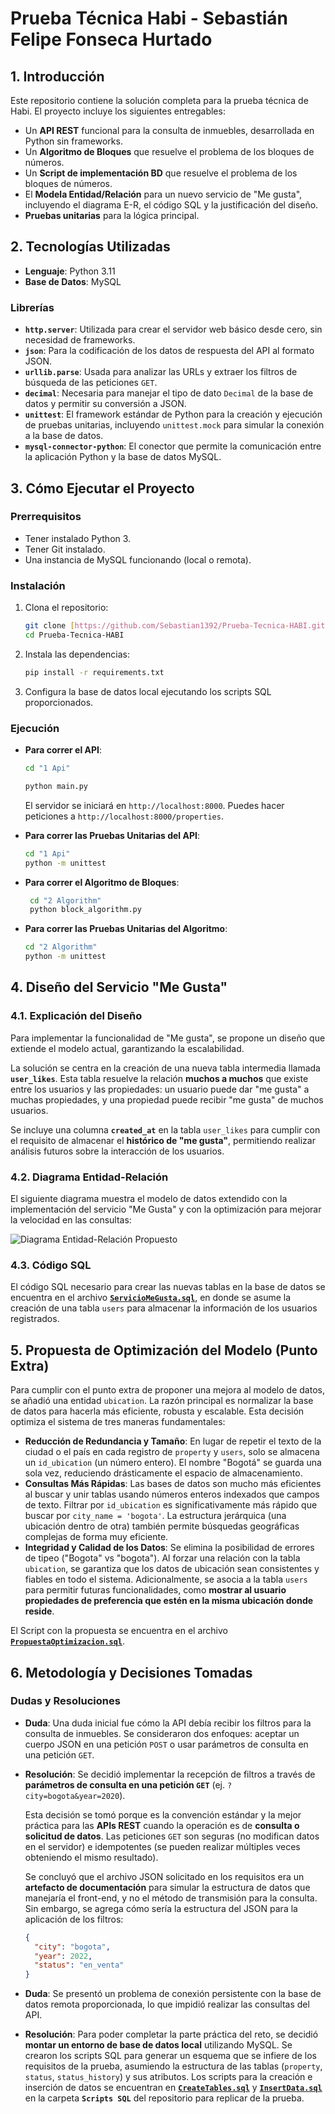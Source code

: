 # Prueba Técnica Habi - Sebastián Felipe Fonseca Hurtado

## 1. Introducción

Este repositorio contiene la solución completa para la prueba técnica de Habi. El proyecto incluye los siguientes entregables:
* Un **API REST** funcional para la consulta de inmuebles, desarrollada en Python sin frameworks.
* Un **Algoritmo de Bloques** que resuelve el problema de los bloques de números.
* Un **Script de implementación BD** que resuelve el problema de los bloques de números.
* El **Modela Entidad/Relación** para un nuevo servicio de "Me gusta", incluyendo el diagrama E-R, el código SQL y la justificación del diseño.
* **Pruebas unitarias** para la lógica principal.

## 2. Tecnologías Utilizadas

* **Lenguaje**: Python 3.11
* **Base de Datos**: MySQL
### Librerías
* **`http.server`**: Utilizada para crear el servidor web básico desde cero, sin necesidad de frameworks.
* **`json`**: Para la codificación de los datos de respuesta del API al formato JSON.
* **`urllib.parse`**: Usada para analizar las URLs y extraer los filtros de búsqueda de las peticiones `GET`.
* **`decimal`**: Necesaria para manejar el tipo de dato `Decimal` de la base de datos y permitir su conversión a JSON.
* **`unittest`**: El framework estándar de Python para la creación y ejecución de pruebas unitarias, incluyendo `unittest.mock` para simular la conexión a la base de datos.
* **`mysql-connector-python`**: El conector que permite la comunicación entre la aplicación Python y la base de datos MySQL.


## 3. Cómo Ejecutar el Proyecto

### Prerrequisitos
* Tener instalado Python 3.
* Tener Git instalado.
* Una instancia de MySQL funcionando (local o remota).

### Instalación
1.  Clona el repositorio:
    ```bash
    git clone [https://github.com/Sebastian1392/Prueba-Tecnica-HABI.git](https://github.com/Sebastian1392/Prueba-Tecnica-HABI.git)
    cd Prueba-Tecnica-HABI
    ```
2.  Instala las dependencias:
    ```bash
    pip install -r requirements.txt
    ```
3.  Configura la base de datos local ejecutando los scripts SQL proporcionados.

### Ejecución
* **Para correr el API**:
    ```bash
    cd "1 Api"
    ```
    ```bash
    python main.py
    ```
    El servidor se iniciará en `http://localhost:8000`. Puedes hacer peticiones a `http://localhost:8000/properties`.

* **Para correr las Pruebas Unitarias del API**:
    ```bash
    cd "1 Api"
    python -m unittest
    ```

* **Para correr el Algoritmo de Bloques**:
   ```bash
    cd "2 Algorithm"
    python block_algorithm.py
    ```
* **Para correr las Pruebas Unitarias del Algoritmo**:
    ```bash
    cd "2 Algorithm"
    python -m unittest
    ```

## 4. Diseño del Servicio "Me Gusta"

### 4.1. Explicación del Diseño
Para implementar la funcionalidad de "Me gusta", se propone un diseño que extiende el modelo actual, garantizando la escalabilidad.

La solución se centra en la creación de una nueva tabla intermedia llamada **`user_likes`**. Esta tabla resuelve la relación **muchos a muchos** que existe entre los usuarios y las propiedades: un usuario puede dar "me gusta" a muchas propiedades, y una propiedad puede recibir "me gusta" de muchos usuarios.

Se incluye una columna **`created_at`** en la tabla `user_likes` para cumplir con el requisito de almacenar el **histórico de "me gusta"**, permitiendo realizar análisis futuros sobre la interacción de los usuarios.

### 4.2. Diagrama Entidad-Relación
El siguiente diagrama muestra el modelo de datos extendido con la implementación del servicio "Me Gusta" y con la optimización para mejorar la velocidad en las consultas:

![Diagrama Entidad-Relación Propuesto](./assets/R-E_Model_HABI.jpg)

### 4.3. Código SQL
El código SQL necesario para crear las nuevas tablas en la base de datos se encuentra en el archivo **[`ServicioMeGusta.sql`](./Scripts%20SQL/ServicioMeGusta.sql)**, en donde se asume la creación de una tabla `users` para almacenar la información de los usuarios registrados.

## 5. Propuesta de Optimización del Modelo (Punto Extra)

Para cumplir con el punto extra de proponer una mejora al modelo de datos, se añadió una entidad `ubication`. La razón principal es normalizar la base de datos para hacerla más eficiente, robusta y escalable. Esta decisión optimiza el sistema de tres maneras fundamentales:

* **Reducción de Redundancia y Tamaño**: En lugar de repetir el texto de la ciudad o el país en cada registro de `property` y `users`, solo se almacena un `id_ubication` (un número entero). El nombre "Bogotá" se guarda una sola vez, reduciendo drásticamente el espacio de almacenamiento.
* **Consultas Más Rápidas**: Las bases de datos son mucho más eficientes al buscar y unir tablas usando números enteros indexados que campos de texto. Filtrar por `id_ubication` es significativamente más rápido que buscar por `city_name = 'bogota'`. La estructura jerárquica (una ubicación dentro de otra) también permite búsquedas geográficas complejas de forma muy eficiente.
* **Integridad y Calidad de los Datos**: Se elimina la posibilidad de errores de tipeo ("Bogota" vs "bogota"). Al forzar una relación con la tabla `ubication`, se garantiza que los datos de ubicación sean consistentes y fiables en todo el sistema. Adicionalmente, se asocia a la tabla `users` para permitir futuras funcionalidades, como **mostrar al usuario propiedades de preferencia que estén en la misma ubicación donde reside**.

El Script con la propuesta se encuentra en el archivo **[`PropuestaOptimizacion.sql`](./Scripts%20SQL/PropuestaOptimizacion.sql)**.

## 6. Metodología y Decisiones Tomadas

### Dudas y Resoluciones

* **Duda**: Una duda inicial fue cómo la API debía recibir los filtros para la consulta de inmuebles. Se consideraron dos enfoques: aceptar un cuerpo JSON en una petición `POST` o usar parámetros de consulta en una petición `GET`.

* **Resolución**: Se decidió implementar la recepción de filtros a través de **parámetros de consulta en una petición `GET`** (ej. `?city=bogota&year=2020`). 

    Esta decisión se tomó porque es la convención estándar y la mejor práctica para las **APIs REST** cuando la operación es de **consulta o solicitud de datos**. Las peticiones `GET` son seguras (no modifican datos en el servidor) e idempotentes (se pueden realizar múltiples veces obteniendo el mismo resultado).

    Se concluyó que el archivo JSON solicitado en los requisitos era un **artefacto de documentación** para simular la estructura de datos que manejaría el front-end, y no el método de transmisión para la consulta. Sin embargo, se agrega cómo sería la estructura del JSON para la aplicación de los filtros:

    ```json
    {
      "city": "bogota",
      "year": 2022,
      "status": "en_venta"
    }
    ```

* **Duda**: Se presentó un problema de conexión persistente con la base de datos remota proporcionada, lo que impidió realizar las consultas del API.

* **Resolución**: Para poder completar la parte práctica del reto, se decidió **montar un entorno de base de datos local** utilizando MySQL. Se crearon los scripts SQL para generar un esquema que se infiere de los requisitos de la prueba, asumiendo la estructura de las tablas (`property`, `status`, `status_history`) y sus atributos. Los scripts para la creación e inserción de datos se encuentran en **[`CreateTables.sql`](./Scripts%20SQL/CreateTables.sql)** y **[`InsertData.sql`](./Scripts%20SQL/InsertData.sql)** en la carpeta **`Scripts SQL`** del repositorio para replicar de la prueba.